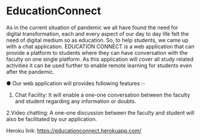 # EducationConnect
As in the current situation of pandemic we all have found the need for digital transformation,
each and every aspect of our day to day life felt the need of digital medium so as education.
So, to help students, we came up with a chat application. EDUCATION CONNECT is a
web application that can provide a platform to students where they can have conversation
with the faculty on one single platform. As this application will cover all study related
activities it can be used further to enable remote learning for students even after the
pandemic.

● Our web application will provides following features :-

1. Chat Facility: It will enable a one-one conversation between the faculty and student
regarding any information or doubts.

2.Video chatting: A one-one discussion between the faculty and student will also be
facilitated by our application.

Heroku link: https://educationconnect.herokuapp.com/
